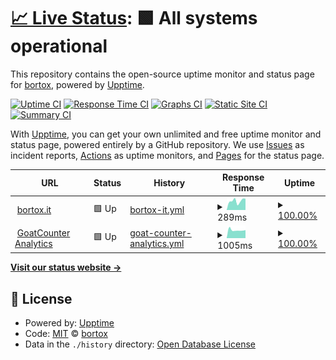 # [📈 Live Status](https://bortox.github.io/uptime): <!--live status--> **🟩 All systems operational**

This repository contains the open-source uptime monitor and status page for [bortox](bortox.it), powered by [Upptime](https://github.com/upptime/upptime).

[![Uptime CI](https://github.com/bortox/uptime/workflows/Uptime%20CI/badge.svg)](https://github.com/bortox/uptime/actions?query=workflow%3A%22Uptime+CI%22)
[![Response Time CI](https://github.com/bortox/uptime/workflows/Response%20Time%20CI/badge.svg)](https://github.com/bortox/uptime/actions?query=workflow%3A%22Response+Time+CI%22)
[![Graphs CI](https://github.com/bortox/uptime/workflows/Graphs%20CI/badge.svg)](https://github.com/bortox/uptime/actions?query=workflow%3A%22Graphs+CI%22)
[![Static Site CI](https://github.com/bortox/uptime/workflows/Static%20Site%20CI/badge.svg)](https://github.com/bortox/uptime/actions?query=workflow%3A%22Static+Site+CI%22)
[![Summary CI](https://github.com/bortox/uptime/workflows/Summary%20CI/badge.svg)](https://github.com/bortox/uptime/actions?query=workflow%3A%22Summary+CI%22)

With [Upptime](https://upptime.js.org), you can get your own unlimited and free uptime monitor and status page, powered entirely by a GitHub repository. We use [Issues](https://github.com/bortox/uptime/issues) as incident reports, [Actions](https://github.com/bortox/uptime/actions) as uptime monitors, and [Pages](https://bortox.github.io/uptime) for the status page.

<!--start: status pages-->
<!-- This summary is generated by Upptime (https://github.com/upptime/upptime) -->
<!-- Do not edit this manually, your changes will be overwritten -->
<!-- prettier-ignore -->
| URL | Status | History | Response Time | Uptime |
| --- | ------ | ------- | ------------- | ------ |
| <img alt="" src="https://icons.duckduckgo.com/ip3/bortox.it.ico" height="13"> [bortox.it](https://bortox.it/) | 🟩 Up | [bortox-it.yml](https://github.com/bortox/uptime/commits/HEAD/history/bortox-it.yml) | <details><summary><img alt="Response time graph" src="./graphs/bortox-it/response-time-week.png" height="20"> 289ms</summary><br><a href="https://uptime.bortox.it/history/bortox-it"><img alt="Response time 307" src="https://img.shields.io/endpoint?url=https%3A%2F%2Fraw.githubusercontent.com%2Fbortox%2Fuptime%2FHEAD%2Fapi%2Fbortox-it%2Fresponse-time.json"></a><br><a href="https://uptime.bortox.it/history/bortox-it"><img alt="24-hour response time 357" src="https://img.shields.io/endpoint?url=https%3A%2F%2Fraw.githubusercontent.com%2Fbortox%2Fuptime%2FHEAD%2Fapi%2Fbortox-it%2Fresponse-time-day.json"></a><br><a href="https://uptime.bortox.it/history/bortox-it"><img alt="7-day response time 289" src="https://img.shields.io/endpoint?url=https%3A%2F%2Fraw.githubusercontent.com%2Fbortox%2Fuptime%2FHEAD%2Fapi%2Fbortox-it%2Fresponse-time-week.json"></a><br><a href="https://uptime.bortox.it/history/bortox-it"><img alt="30-day response time 314" src="https://img.shields.io/endpoint?url=https%3A%2F%2Fraw.githubusercontent.com%2Fbortox%2Fuptime%2FHEAD%2Fapi%2Fbortox-it%2Fresponse-time-month.json"></a><br><a href="https://uptime.bortox.it/history/bortox-it"><img alt="1-year response time 328" src="https://img.shields.io/endpoint?url=https%3A%2F%2Fraw.githubusercontent.com%2Fbortox%2Fuptime%2FHEAD%2Fapi%2Fbortox-it%2Fresponse-time-year.json"></a></details> | <details><summary><a href="https://uptime.bortox.it/history/bortox-it">100.00%</a></summary><a href="https://uptime.bortox.it/history/bortox-it"><img alt="All-time uptime 99.90%" src="https://img.shields.io/endpoint?url=https%3A%2F%2Fraw.githubusercontent.com%2Fbortox%2Fuptime%2FHEAD%2Fapi%2Fbortox-it%2Fuptime.json"></a><br><a href="https://uptime.bortox.it/history/bortox-it"><img alt="24-hour uptime 100.00%" src="https://img.shields.io/endpoint?url=https%3A%2F%2Fraw.githubusercontent.com%2Fbortox%2Fuptime%2FHEAD%2Fapi%2Fbortox-it%2Fuptime-day.json"></a><br><a href="https://uptime.bortox.it/history/bortox-it"><img alt="7-day uptime 100.00%" src="https://img.shields.io/endpoint?url=https%3A%2F%2Fraw.githubusercontent.com%2Fbortox%2Fuptime%2FHEAD%2Fapi%2Fbortox-it%2Fuptime-week.json"></a><br><a href="https://uptime.bortox.it/history/bortox-it"><img alt="30-day uptime 100.00%" src="https://img.shields.io/endpoint?url=https%3A%2F%2Fraw.githubusercontent.com%2Fbortox%2Fuptime%2FHEAD%2Fapi%2Fbortox-it%2Fuptime-month.json"></a><br><a href="https://uptime.bortox.it/history/bortox-it"><img alt="1-year uptime 100.00%" src="https://img.shields.io/endpoint?url=https%3A%2F%2Fraw.githubusercontent.com%2Fbortox%2Fuptime%2FHEAD%2Fapi%2Fbortox-it%2Fuptime-year.json"></a></details>
| <img alt="" src="https://icons.duckduckgo.com/ip3/goatcounter.com.ico" height="13"> [GoatCounter Analytics](https://goatcounter.com/) | 🟩 Up | [goat-counter-analytics.yml](https://github.com/bortox/uptime/commits/HEAD/history/goat-counter-analytics.yml) | <details><summary><img alt="Response time graph" src="./graphs/goat-counter-analytics/response-time-week.png" height="20"> 1005ms</summary><br><a href="https://uptime.bortox.it/history/goat-counter-analytics"><img alt="Response time 1164" src="https://img.shields.io/endpoint?url=https%3A%2F%2Fraw.githubusercontent.com%2Fbortox%2Fuptime%2FHEAD%2Fapi%2Fgoat-counter-analytics%2Fresponse-time.json"></a><br><a href="https://uptime.bortox.it/history/goat-counter-analytics"><img alt="24-hour response time 998" src="https://img.shields.io/endpoint?url=https%3A%2F%2Fraw.githubusercontent.com%2Fbortox%2Fuptime%2FHEAD%2Fapi%2Fgoat-counter-analytics%2Fresponse-time-day.json"></a><br><a href="https://uptime.bortox.it/history/goat-counter-analytics"><img alt="7-day response time 1005" src="https://img.shields.io/endpoint?url=https%3A%2F%2Fraw.githubusercontent.com%2Fbortox%2Fuptime%2FHEAD%2Fapi%2Fgoat-counter-analytics%2Fresponse-time-week.json"></a><br><a href="https://uptime.bortox.it/history/goat-counter-analytics"><img alt="30-day response time 1044" src="https://img.shields.io/endpoint?url=https%3A%2F%2Fraw.githubusercontent.com%2Fbortox%2Fuptime%2FHEAD%2Fapi%2Fgoat-counter-analytics%2Fresponse-time-month.json"></a><br><a href="https://uptime.bortox.it/history/goat-counter-analytics"><img alt="1-year response time 1201" src="https://img.shields.io/endpoint?url=https%3A%2F%2Fraw.githubusercontent.com%2Fbortox%2Fuptime%2FHEAD%2Fapi%2Fgoat-counter-analytics%2Fresponse-time-year.json"></a></details> | <details><summary><a href="https://uptime.bortox.it/history/goat-counter-analytics">100.00%</a></summary><a href="https://uptime.bortox.it/history/goat-counter-analytics"><img alt="All-time uptime 99.56%" src="https://img.shields.io/endpoint?url=https%3A%2F%2Fraw.githubusercontent.com%2Fbortox%2Fuptime%2FHEAD%2Fapi%2Fgoat-counter-analytics%2Fuptime.json"></a><br><a href="https://uptime.bortox.it/history/goat-counter-analytics"><img alt="24-hour uptime 100.00%" src="https://img.shields.io/endpoint?url=https%3A%2F%2Fraw.githubusercontent.com%2Fbortox%2Fuptime%2FHEAD%2Fapi%2Fgoat-counter-analytics%2Fuptime-day.json"></a><br><a href="https://uptime.bortox.it/history/goat-counter-analytics"><img alt="7-day uptime 100.00%" src="https://img.shields.io/endpoint?url=https%3A%2F%2Fraw.githubusercontent.com%2Fbortox%2Fuptime%2FHEAD%2Fapi%2Fgoat-counter-analytics%2Fuptime-week.json"></a><br><a href="https://uptime.bortox.it/history/goat-counter-analytics"><img alt="30-day uptime 100.00%" src="https://img.shields.io/endpoint?url=https%3A%2F%2Fraw.githubusercontent.com%2Fbortox%2Fuptime%2FHEAD%2Fapi%2Fgoat-counter-analytics%2Fuptime-month.json"></a><br><a href="https://uptime.bortox.it/history/goat-counter-analytics"><img alt="1-year uptime 99.20%" src="https://img.shields.io/endpoint?url=https%3A%2F%2Fraw.githubusercontent.com%2Fbortox%2Fuptime%2FHEAD%2Fapi%2Fgoat-counter-analytics%2Fuptime-year.json"></a></details>

<!--end: status pages-->

[**Visit our status website →**](https://bortox.github.io/uptime)

## 📄 License

- Powered by: [Upptime](https://github.com/upptime/upptime)
- Code: [MIT](./LICENSE) © [bortox](bortox.it)
- Data in the `./history` directory: [Open Database License](https://opendatacommons.org/licenses/odbl/1-0/)
